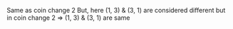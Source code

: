 Same as coin change 2
But, here (1, 3) & (3, 1) are considered different but in coin change 2 => (1, 3) & (3, 1) are same